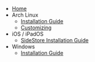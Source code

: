 * [Home](Docs.Home.md)
* Arch Linux
  * [Installation Guide](ArchLinux.InstallationGuide.md)
  * [Customizing](ArchLinux.Customizing.md)
* iOS / iPadOS
  * [SideStore Installation Guide](iOS.SideStoreInstallationGuide.md)
* Windows
  * [Installation Guide](Windows.InstallationGuide.md)